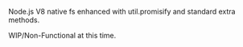 Node.js V8 native fs enhanced with util.promisify and standard extra methods.

WIP/Non-Functional at this time.
